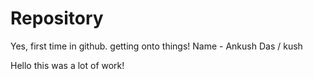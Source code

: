 # Repository
Yes, first time in github. getting onto things!
Name - Ankush Das / kush


Hello this was a lot of work!
